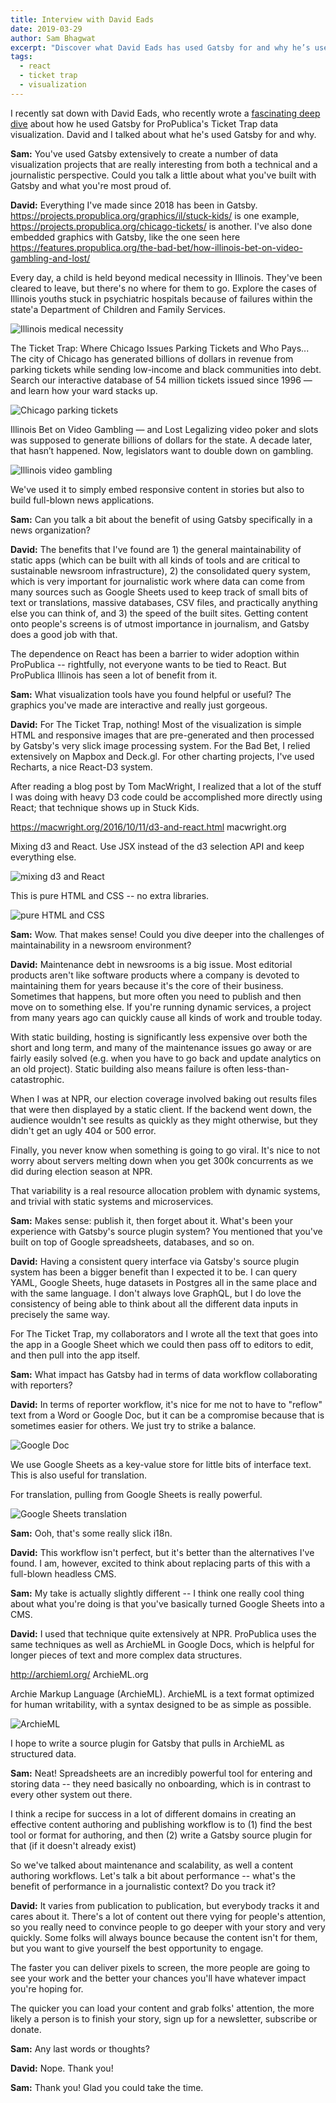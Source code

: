 ```yaml
---
title: Interview with David Eads
date: 2019-03-29
author: Sam Bhagwat
excerpt: "Discover what David Eads has used Gatsby for and why he’s used it for ProPublica's Ticket Trap data visualization."
tags:
  - react
  - ticket trap
  - visualization
---
```


I recently sat down with David Eads, who recently wrote a [fascinating deep dive](https://www.propublica.org/nerds/the-ticket-trap-news-app-front-to-back-david-eads-propublica-illinois) about how he used Gatsby for ProPublica's Ticket Trap data visualization. David and I talked about what he's used Gatsby for and why.

**Sam:** You've used Gatsby extensively to create a number of data visualization projects that are really interesting from both a technical and a journalistic perspective. Could you talk a little about what you've built with Gatsby and what you're most proud of.

**David:** Everything I've made since 2018 has been in Gatsby. https://projects.propublica.org/graphics/il/stuck-kids/ is one example, https://projects.propublica.org/chicago-tickets/ is another. I've also done embedded graphics with Gatsby, like the one seen here https://features.propublica.org/the-bad-bet/how-illinois-bet-on-video-gambling-and-lost/

<pullquote citation="ProPublica">
Every day, a child is held beyond medical necessity in Illinois.
They've been cleared to leave, but there's no where for them to go. Explore the cases of Illinois youths stuck in psychiatric hospitals because of failures within the state'a Department of Children and Family Services.</pullquote>

![Illinois medical necessity](./images/medical.png)

<pullquote citation="ProPublica">
The Ticket Trap: Where Chicago Issues Parking Tickets and Who Pays...
The city of Chicago has generated billions of dollars in revenue from parking tickets while sending low-income and black communities into debt. Search our interactive database of 54 million tickets issued since 1996 — and learn how your ward stacks up.</pullquote>

![Chicago parking tickets](./images/chicagoparking.jpg)

<pullquote citation="ProPublica">
Illinois Bet on Video Gambling — and Lost
Legalizing video poker and slots was supposed to generate billions of dollars for the state. A decade later, that hasn’t happened. Now, legislators want to double down on gambling.</pullquote>

![Illinois video gambling](./images/illinoisgambling.jpg)

We've used it to simply embed responsive content in stories but also to build full-blown news applications.

**Sam:** Can you talk a bit about the benefit of using Gatsby specifically in a news organization?

**David:** The benefits that I've found are 1) the general maintainability of static apps (which can be built with all kinds of tools and are critical to sustainable newsroom infrastructure), 2) the consolidated query system, which is very important for journalistic work where data can come from many sources such as Google Sheets used to keep track of small bits of text or translations, massive databases, CSV files, and practically anything else you can think of, and 3) the speed of the built sites. Getting content onto people's screens is of utmost importance in journalism, and Gatsby does a good job with that.

The dependence on React has been a barrier to wider adoption within ProPublica -- rightfully, not everyone wants to be tied to React. But ProPublica Illinois has seen a lot of benefit from it.

**Sam:** What visualization tools have you found helpful or useful? The graphics you've made are interactive and really just gorgeous.

**David:** For The Ticket Trap, nothing! Most of the visualization is simple HTML and responsive images that are pre-generated and then processed by Gatsby's very slick image processing system. For the Bad Bet, I relied extensively on Mapbox and Deck.gl. For other charting projects, I've used Recharts, a nice React-D3 system.

After reading a blog post by Tom MacWright, I realized that a lot of the stuff I was doing with heavy D3 code could be accomplished more directly using React; that technique shows up in Stuck Kids.

https://macwright.org/2016/10/11/d3-and-react.html
macwright.org

Mixing d3 and React. Use JSX instead of the d3 selection API and keep everything else.

![mixing d3 and React](./images/d3react.jpg)

This is pure HTML and CSS -- no extra libraries.

![pure HTML and CSS](./images/htmlcss.png)

**Sam:** Wow. That makes sense! Could you dive deeper into the challenges of maintainability in a newsroom environment?

**David:** Maintenance debt in newsrooms is a big issue. Most editorial products aren't like software products where a company is devoted to maintaining them for years because it's the core of their business. Sometimes that happens, but more often you need to publish and then move on to something else. If you're running dynamic services, a project from many years ago can quickly cause all kinds of work and trouble today.

With static building, hosting is significantly less expensive over both the short and long term, and many of the maintenance issues go away or are fairly easily solved (e.g. when you have to go back and update analytics on an old project). Static building also means failure is often less-than-catastrophic.

When I was at NPR, our election coverage involved baking out results files that were then displayed by a static client. If the backend went down, the audience wouldn't see results as quickly as they might otherwise, but they didn't get an ugly 404 or 500 error.

Finally, you never know when something is going to go viral. It's nice to not worry about servers melting down when you get 300k concurrents as we did during election season at NPR.

That variability is a real resource allocation problem with dynamic systems, and trivial with static systems and microservices.

**Sam:** Makes sense: publish it, then forget about it. What's been your experience with Gatsby's source plugin system? You mentioned that you've built on top of Google spreadsheets, databases, and so on.

**David:** Having a consistent query interface via Gatsby's source plugin system has been a bigger benefit than I expected it to be. I can query YAML, Google Sheets, huge datasets in Postgres all in the same place and with the same language. I don't always love GraphQL, but I do love the consistency of being able to think about all the different data inputs in precisely the same way.

For The Ticket Trap, my collaborators and I wrote all the text that goes into the app in a Google Sheet which we could then pass off to editors to edit, and then pull into the app itself.

**Sam:** What impact has Gatsby had in terms of data workflow collaborating with reporters?

**David:** In terms of reporter workflow, it's nice for me not to have to "reflow" text from a Word or Google Doc, but it can be a compromise because that is sometimes easier for others. We just try to strike a balance.

![Google Doc](./images/googledoc.png)

We use Google Sheets as a key-value store for little bits of interface text. This is also useful for translation.

For translation, pulling from Google Sheets is really powerful.

![Google Sheets translation](./images/googlesheets.png)

**Sam:** Ooh, that's some really slick i18n.

**David:** This workflow isn't perfect, but it's better than the alternatives I've found. I am, however, excited to think about replacing parts of this with a full-blown headless CMS.

**Sam:** My take is actually slightly different -- I think one really cool thing about what you're doing is that you've basically turned Google Sheets into a CMS.

**David:** I used that technique quite extensively at NPR. ProPublica uses the same techniques as well as ArchieML in Google Docs, which is helpful for longer pieces of text and more complex data structures.

http://archieml.org/
ArchieML.org

Archie Markup Language (ArchieML). ArchieML is a text format optimized for human writability, with a syntax designed to be as simple as possible.

![ArchieML](./images/archieml.png)

I hope to write a source plugin for Gatsby that pulls in ArchieML as structured data.

**Sam:** Neat! Spreadsheets are an incredibly powerful tool for entering and storing data -- they need basically no onboarding, which is in contrast to every other system out there.

I think a recipe for success in a lot of different domains in creating an effective content authoring and publishing workflow is to (1) find the best tool or format for authoring, and then (2) write a Gatsby source plugin for that (if it doesn't already exist)

So we've talked about maintenance and scalability, as well a content authoring workflows. Let's talk a bit about performance -- what's the benefit of performance in a journalistic context? Do you track it?

**David:** It varies from publication to publication, but everybody tracks it and cares about it. There's a lot of content out there vying for people's attention, so you really need to convince people to go deeper with your story and very quickly. Some folks will always bounce because the content isn't for them, but you want to give yourself the best opportunity to engage.

The faster you can deliver pixels to screen, the more people are going to see your work and the better your chances you'll have whatever impact you're hoping for.

The quicker you can load your content and grab folks' attention, the more likely a person is to finish your story, sign up for a newsletter, subscribe or donate.

**Sam:** Any last words or thoughts?

**David:** Nope. Thank you!

**Sam:** Thank you! Glad you could take the time.
